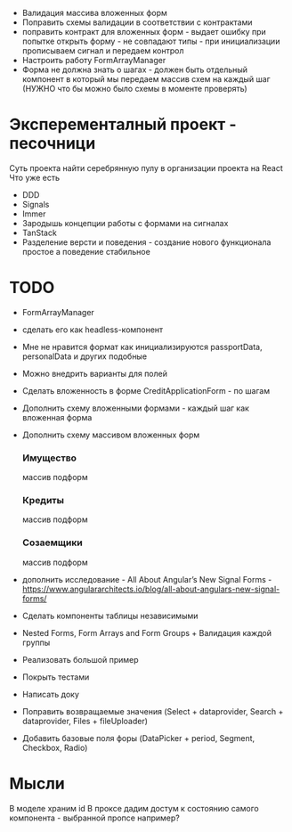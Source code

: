 - Валидация массива вложенных форм
- Поправить схемы валидации в соответствии с контрактами
- поправить контракт для вложенных форм - выдает ошибку при попытке открыть форму - не совпадают типы - при инициализации прописываем сигнал и передаем контрол
- Настроить работу FormArrayManager
- Форма не должна знать о шагах - должен быть отдельный компонент в который мы передаем массив схем на каждый шаг (НУЖНО что бы можно было схемы в моменте проверять)

# Эксперементалный проект - песочници
Суть проекта найти серебрянную пулу в организации проекта на React
Что уже есть
- DDD
- Signals
- Immer
- Зародышь концепции работы с формами на сигналах
- TanStack
- Разделение версти и поведения - создание нового функционала простое а поведение стабильное

# TODO
- FormArrayManager
 - сделать его как headless-компонент
- Мне не нравится формат как инициализируются passportData, personalData и других подобные
- Можно внедрить варианты для полей
- Сделать вложенность в форме CreditApplicationForm - по шагам
- Дополнить схему вложенными формами - каждый шаг как вложенная форма
- Дополнить схему массивом вложенных форм
    <h3>Имущество</h3> массив подформ
    <h3>Кредиты</h3> массив подформ
    <h3>Созаемщики</h3> массив подформ
- дополнить исследование - All About Angular’s New Signal Forms - https://www.angulararchitects.io/blog/all-about-angulars-new-signal-forms/

- Сделать компоненты таблицы независимыми
- Nested Forms, Form Arrays and Form Groups + Валидация каждой группы
- Реализовать большой пример
- Покрыть тестами
- Написать доку
- Поправить возвращаемые значения (Select + dataprovider, Search + dataprovider, Files + fileUploader)
- Добавить базовые поля форы (DataPicker + period, Segment, Checkbox, Radio)

# Мысли
В моделе храним id
В проксе дадим достум к состоянию самого компонента - выбранной пропсе например?